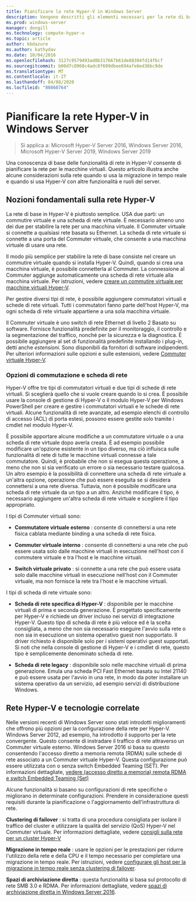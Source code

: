 ```yaml
---
title: Pianificare la rete Hyper-V in Windows Server
description: Vengono descritti gli elementi necessari per la rete di base in Hyper-V e vengono forniti i collegamenti alle istruzioni
ms.prod: windows-server
manager: dongill
ms.technology: compute-hyper-v
ms.topic: article
author: kbdazure
ms.author: kathydav
ms.date: 10/04/2016
ms.openlocfilehash: 3127c9579493ad8b317667b61de88304fd14f6cf
ms.sourcegitcommit: b00d7c8968c4adc8f699dbee694afe6ed36bc9de
ms.translationtype: MT
ms.contentlocale: it-IT
ms.lasthandoff: 04/08/2020
ms.locfileid: "80860764"
---
```

# <a name="plan-for-hyper-v-networking-in-windows-server"></a>Pianificare la rete Hyper-V in Windows Server

>Si applica a: Microsoft Hyper-V Server 2016, Windows Server 2016, Microsoft Hyper-V Server 2019, Windows Server 2019
  
Una conoscenza di base delle funzionalità di rete in Hyper-V consente di pianificare la rete per le macchine virtuali. Questo articolo illustra anche alcune considerazioni sulla rete quando si usa la migrazione in tempo reale e quando si usa Hyper-V con altre funzionalità e ruoli del server.  
  
## <a name="hyper-v-networking-basics"></a>Nozioni fondamentali sulla rete Hyper-V  
La rete di base in Hyper-V è piuttosto semplice. USA due parti: un commutire virtuale e una scheda di rete virtuale. È necessario almeno uno dei due per stabilire la rete per una macchina virtuale. Il Commuter virtuale si connette a qualsiasi rete basata su Ethernet. La scheda di rete virtuale si connette a una porta del Commuter virtuale, che consente a una macchina virtuale di usare una rete.  
  
Il modo più semplice per stabilire la rete di base consiste nel creare un commutire virtuale quando si installa Hyper-V. Quindi, quando si crea una macchina virtuale, è possibile connetterla al Commuter. La connessione al Commuter aggiunge automaticamente una scheda di rete virtuale alla macchina virtuale. Per istruzioni, vedere [creare un commutire virtuale per macchine virtuali Hyper-V](../get-started/Create-a-virtual-switch-for-Hyper-V-virtual-machines.md).  
  
Per gestire diversi tipi di rete, è possibile aggiungere commutatori virtuali e schede di rete virtuali. Tutti i commutatori fanno parte dell'host Hyper-V, ma ogni scheda di rete virtuale appartiene a una sola macchina virtuale.  
  
Il Commuter virtuale è uno switch di rete Ethernet di livello 2 Basato su software. Fornisce funzionalità predefinite per il monitoraggio, il controllo e la segmentazione del traffico, nonché per la sicurezza e la diagnostica.  È possibile aggiungere al set di funzionalità predefinite installando i plug-in, detti anche *estensioni*. Sono disponibili da fornitori di software indipendenti. Per ulteriori informazioni sulle opzioni e sulle estensioni, vedere [Commuter virtuale Hyper-V](../../hyper-v-virtual-switch/Hyper-V-Virtual-Switch.md).  
  
### <a name="switch-and-network-adapter-choices"></a>Opzioni di commutazione e scheda di rete  
Hyper-V offre tre tipi di commutatori virtuali e due tipi di schede di rete virtuali. Si sceglierà quello che si vuole creare quando lo si crea. È possibile usare la console di gestione di Hyper-V o il modulo Hyper-V per Windows PowerShell per creare e gestire i commutatori virtuali e le schede di rete virtuali. Alcune funzionalità di rete avanzate, ad esempio elenchi di controllo di accesso (ACL) di porta estesi, possono essere gestite solo tramite i cmdlet nel modulo Hyper-V.  
  
È possibile apportare alcune modifiche a un commutatore virtuale o a una scheda di rete virtuale dopo averla creata. È ad esempio possibile modificare un'opzione esistente in un tipo diverso, ma ciò influisca sulle funzionalità di rete di tutte le macchine virtuali connesse a tale commutatore.  Quindi, è probabile che non si esegua questa operazione, a meno che non si sia verificato un errore o sia necessario testare qualcosa. Un altro esempio è la possibilità di connettere una scheda di rete virtuale a un'altra opzione, operazione che può essere eseguita se si desidera connettersi a una rete diversa. Tuttavia, non è possibile modificare una scheda di rete virtuale da un tipo a un altro. Anziché modificare il tipo, è necessario aggiungere un'altra scheda di rete virtuale e scegliere il tipo appropriato.  
  
I tipi di Commuter virtuali sono:  
  
-   **Commutatore virtuale esterno** : consente di connettersi a una rete fisica cablata mediante binding a una scheda di rete fisica.  
  
-   **Commuter virtuale interno** : consente di connettersi a una rete che può essere usata solo dalle macchine virtuali in esecuzione nell'host con il commutere virtuale e tra l'host e le macchine virtuali.  
  
-   **Switch virtuale privato** : si connette a una rete che può essere usata solo dalle macchine virtuali in esecuzione nell'host con il Commuter virtuale, ma non fornisce la rete tra l'host e le macchine virtuali.  
  
I tipi di scheda di rete virtuale sono:  
  
-   **Scheda di rete specifica di Hyper-V** : disponibile per le macchine virtuali di prima e seconda generazione. È progettato specificamente per Hyper-V e richiede un driver incluso nei servizi di integrazione Hyper-V. Questo tipo di scheda di rete è più veloce ed è la scelta consigliata, a meno che non sia necessario eseguire l'avvio sulla rete o non sia in esecuzione un sistema operativo guest non supportato. Il driver richiesto è disponibile solo per i sistemi operativi guest supportati. Si noti che nella console di gestione di Hyper-V e i cmdlet di rete, questo tipo è semplicemente denominato scheda di rete.  
  
-   **Scheda di rete legacy** : disponibile solo nelle macchine virtuali di prima generazione. Emula una scheda PCI Fast Ethernet basata su Intel 21140 e può essere usata per l'avvio in una rete, in modo da poter installare un sistema operativo da un servizio, ad esempio servizi di distribuzione Windows.  
  
## <a name="hyper-v-networking-and-related-technologies"></a>Rete Hyper-V e tecnologie correlate  
Nelle versioni recenti di Windows Server sono stati introdotti miglioramenti che offrono più opzioni per la configurazione della rete per Hyper-V. Windows Server 2012, ad esempio, ha introdotto il supporto per la rete convergente. Questo consente di instradare il traffico di rete attraverso un Commuter virtuale esterno. Windows Server 2016 si basa su questo consentendo l'accesso diretto a memoria remota (RDMA) sulle schede di rete associato a un Commuter virtuale Hyper-V. Questa configurazione può essere utilizzata con o senza switch Embedded Teaming (SET). Per informazioni dettagliate, [vedere &#40;accesso diretto a memoria&#41; remota RDMA e switch Embedded Teaming &#40;Set&#41; ](../../hyper-v-virtual-switch/RDMA-and-Switch-Embedded-Teaming.md)  
  
Alcune funzionalità si basano su configurazioni di rete specifiche o migliorano in determinate configurazioni. Prendere in considerazione questi requisiti durante la pianificazione o l'aggiornamento dell'infrastruttura di rete.  
  
**Clustering di failover** : si tratta di una procedura consigliata per isolare il traffico del cluster e utilizzare la qualità del servizio (QoS) Hyper-V nel Commuter virtuale. Per informazioni dettagliate, vedere [consigli sulla rete per un cluster Hyper-V](https://technet.microsoft.com/library/dn550728.aspx)  
  
**Migrazione in tempo reale** : usare le opzioni per le prestazioni per ridurre l'utilizzo della rete e della CPU e il tempo necessario per completare una migrazione in tempo reale. Per istruzioni, vedere [configurare gli host per la migrazione in tempo reale senza clustering di failover](../deploy/set-up-hosts-for-live-migration-without-failover-clustering.md).  
  
**Spazi di archiviazione diretta** : questa funzionalità si basa sul protocollo di rete SMB 3.0 e RDMA. Per informazioni dettagliate, vedere [spazi di archiviazione diretta in Windows Server 2016](../../../storage/storage-spaces/storage-spaces-direct-overview.md).